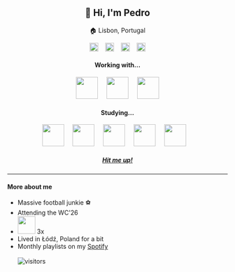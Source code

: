 <h2 align='center'>👋 Hi, I'm Pedro</h2>

<p align='center'>🏠 Lisbon, Portugal</p>

<p align='center'>
    <a href="https://www.linkedin.com/in/pedromlfonseca/"><img width='20px' src="https://encrypted-tbn0.gstatic.com/images?q=tbn%3AANd9GcSf_KBK_0_rRw9zkazLgksl6dNMasmTiN6SqA&usqp=CAU" /></a>&nbsp;&nbsp;&nbsp;
    <a href="mailto:pmlfonseca@outlook.com"><img width='20px' src="https://www.freepnglogos.com/uploads/logo-outlook-png/file-microsoft-office-outlook-logo-present-svg-wikipedia-1.png" /></a>&nbsp;&nbsp;&nbsp;
    <a href="https://open.spotify.com/user/21xkghmsk6kr5jao2aniugvda"><img width='20px' src="https://dashboard.snapcraft.io/site_media/appmedia/2017/12/spotify-linux-256.png" /></a>&nbsp;&nbsp;&nbsp;
    <a href="https://dev.to/pmlf"><img width='20px' src="https://encrypted-tbn0.gstatic.com/images?q=tbn%3AANd9GcT6K0at0isJpj-3SbFLWmjREDEI3zDdgbFGuA&usqp=CAU" /></a>
</p>

<h4 align='center'>Working with...</h4>
<p align='center'>
    <img height='50px' src="https://upload.wikimedia.org/wikipedia/commons/thumb/9/99/Unofficial_JavaScript_logo_2.svg/1200px-Unofficial_JavaScript_logo_2.svg.png" />&nbsp;&nbsp;&nbsp;&nbsp;
    <img height='50px' src="https://seeklogo.com/images/C/c-sharp-c-logo-02F17714BA-seeklogo.com.png" />&nbsp;&nbsp;&nbsp;&nbsp;
    <img height='50px' src="https://image.flaticon.com/icons/svg/29/29611.svg" />
</p>

<h4 align='center'>Studying...</h4>
<p align='center'>
   <img height='50px' src="https://upload.wikimedia.org/wikipedia/commons/thumb/8/80/HTML5_logo_resized.svg/725px-HTML5_logo_resized.svg.png" />&nbsp;&nbsp;&nbsp;&nbsp;
   <img height='50px' src="https://upload.wikimedia.org/wikipedia/commons/d/d5/CSS3_logo_and_wordmark.svg" />&nbsp;&nbsp;&nbsp;&nbsp;
   <img height='50px' src="https://upload.wikimedia.org/wikipedia/commons/thumb/9/99/Unofficial_JavaScript_logo_2.svg/1200px-Unofficial_JavaScript_logo_2.svg.png" />&nbsp;&nbsp;&nbsp;&nbsp;
   <img height='50px' src="https://upload.wikimedia.org/wikipedia/commons/thumb/9/96/Sass_Logo_Color.svg/1200px-Sass_Logo_Color.svg.png" />&nbsp;&nbsp;&nbsp;&nbsp;
   <img height='50px' src="https://i.pinimg.com/originals/84/b1/06/84b1065e798f61aa80b8670a4b6fbb4d.png" />&nbsp;&nbsp;&nbsp;&nbsp;
</p>

<h5 align='center'>
    <a href="https://www.linkedin.com/in/pedromlfonseca/">Hit me up!</a>
</h5>

<hr>

#### More about me
- Massive football junkie ⚽
- Attending the WC'26
- <img width='40px' src="https://cdnimages01.azureedge.net/renascenca/logo_websummit1122977bdefaultlarge_1024.jpg" /> 3x
- Lived in Łódź, Poland for a bit
- Monthly playlists on my <a href="https://open.spotify.com/user/21xkghmsk6kr5jao2aniugvda">Spotify</a>
<br><br>
![visitors](https://visitor-badge.glitch.me/badge?page_id=PMLF)
